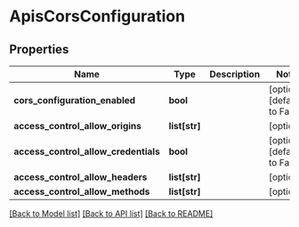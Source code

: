 # ApisCorsConfiguration

## Properties
Name | Type | Description | Notes
------------ | ------------- | ------------- | -------------
**cors_configuration_enabled** | **bool** |  | [optional] [default to False]
**access_control_allow_origins** | **list[str]** |  | [optional] 
**access_control_allow_credentials** | **bool** |  | [optional] [default to False]
**access_control_allow_headers** | **list[str]** |  | [optional] 
**access_control_allow_methods** | **list[str]** |  | [optional] 

[[Back to Model list]](../README.md#documentation-for-models) [[Back to API list]](../README.md#documentation-for-api-endpoints) [[Back to README]](../README.md)


